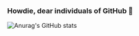 ### Howdie, dear individuals of GitHub 👋

![Anurag's GitHub stats](https://github-readme-stats.vercel.app/api?username=yousseftarekkh&count_private=true&show_icons=true&theme=gruvbox)

<!--
**yousseftarekkh/yousseftarekkh** is a ✨ _special_ ✨ repository because its `README.md` (this file) appears on your GitHub profile.

Here are some ideas to get you started:

- 🔭 I’m currently working on ...
- 🌱 I’m currently learning ...
- 👯 I’m looking to collaborate on ...
- 🤔 I’m looking for help with ...
- 💬 Ask me about ...
- 📫 How to reach me: ...
- 😄 Pronouns: ...
- ⚡ Fun fact: ...
-->

